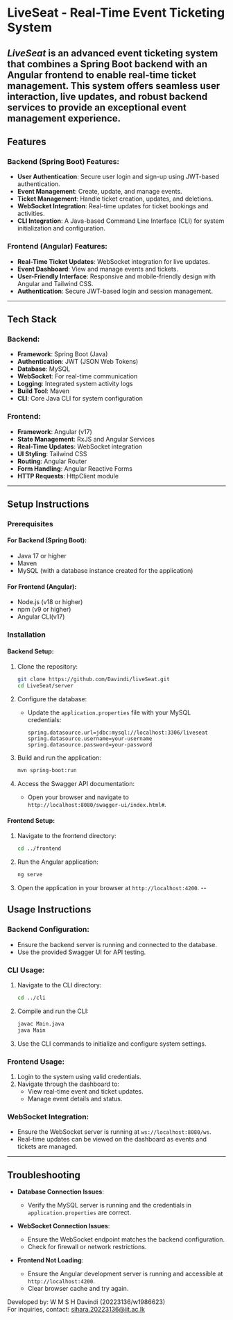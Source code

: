 # LiveSeat - Real-Time Event Ticketing System

*LiveSeat* is an advanced event ticketing system that combines a Spring Boot backend with an Angular frontend to enable real-time ticket management. This system offers seamless user interaction, live updates, and robust backend services to provide an exceptional event management experience.
---
## Features
### Backend (Spring Boot) Features:
- **User Authentication**: Secure user login and sign-up using JWT-based authentication.
- **Event Management**: Create, update, and manage events.
- **Ticket Management**: Handle ticket creation, updates, and deletions.
- **WebSocket Integration**: Real-time updates for ticket bookings and activities.
- **CLI Integration**: A Java-based Command Line Interface (CLI) for system initialization and configuration.

### Frontend (Angular) Features:
- **Real-Time Ticket Updates**: WebSocket integration for live updates.
- **Event Dashboard**: View and manage events and tickets.
- **User-Friendly Interface**: Responsive and mobile-friendly design with Angular and Tailwind CSS.
- **Authentication**: Secure JWT-based login and session management.
---

## Tech Stack
### Backend:
- **Framework**: Spring Boot (Java)
- **Authentication**: JWT (JSON Web Tokens)
- **Database**: MySQL
- **WebSocket**: For real-time communication
- **Logging**: Integrated system activity logs
- **Build Tool**: Maven
- **CLI**: Core Java CLI for system configuration

### Frontend:
- **Framework**: Angular (v17)
- **State Management**: RxJS and Angular Services
- **Real-Time Updates**: WebSocket integration
- **UI Styling**: Tailwind CSS
- **Routing**: Angular Router
- **Form Handling**: Angular Reactive Forms
- **HTTP Requests**: HttpClient module

---

## Setup Instructions

### Prerequisites

#### For Backend (Spring Boot):
- Java 17 or higher
- Maven
- MySQL (with a database instance created for the application)

#### For Frontend (Angular):
- Node.js (v18 or higher)
- npm (v9 or higher)
- Angular CLI(v17)

### Installation

#### Backend Setup:
1. Clone the repository:
   ```bash
   git clone https://github.com/Davindi/liveSeat.git
   cd LiveSeat/server
   ```
2. Configure the database:
   - Update the `application.properties` file with your MySQL credentials:
     ```properties
     spring.datasource.url=jdbc:mysql://localhost:3306/liveseat
     spring.datasource.username=your-username
     spring.datasource.password=your-password
     ```

3. Build and run the application:
   ```bash
   mvn spring-boot:run
   ```

4. Access the Swagger API documentation:
   - Open your browser and navigate to ` http://localhost:8080/swagger-ui/index.html#`.

#### Frontend Setup:

1. Navigate to the frontend directory:
   ```bash
   cd ../frontend
   ```
2. Run the Angular application:
   ```bash
   ng serve
   ```
4. Open the application in your browser at `http://localhost:4200`.
--
## Usage Instructions

### Backend Configuration:
- Ensure the backend server is running and connected to the database.
- Use the provided Swagger UI for API testing.

### CLI Usage:
1. Navigate to the CLI directory:
   ```bash
   cd ../cli
   ```
2. Compile and run the CLI:
   ```bash
   javac Main.java
   java Main
   ```
3. Use the CLI commands to initialize and configure system settings.

### Frontend Usage:
1. Login to the system using valid credentials.
2. Navigate through the dashboard to:
   - View real-time event and ticket updates.
   - Manage event details and status.

### WebSocket Integration:
- Ensure the WebSocket server is running at `ws://localhost:8080/ws`.
- Real-time updates can be viewed on the dashboard as events and tickets are managed.

---

## Troubleshooting

- **Database Connection Issues**:
  - Verify the MySQL server is running and the credentials in `application.properties` are correct.

- **WebSocket Connection Issues**:
  - Ensure the WebSocket endpoint matches the backend configuration.
  - Check for firewall or network restrictions.

- **Frontend Not Loading**:
  - Ensure the Angular development server is running and accessible at `http://localhost:4200`.
  - Clear browser cache and try again.

Developed by: W M S H Davindi (20223136/w1986623)  
For inquiries, contact: sihara.20223136@iit.ac.lk

